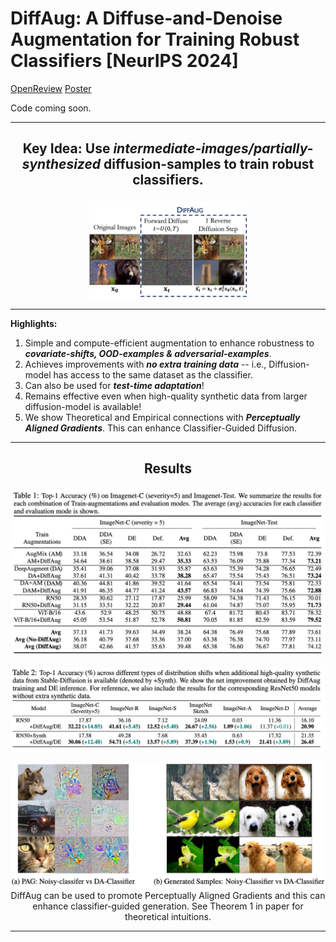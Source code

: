 # DiffAug: A Diffuse-and-Denoise Augmentation for Training Robust Classifiers [NeurIPS 2024]

[OpenReview](https://openreview.net/forum?id=Tpx9gcZVBf) [Poster](https://github.com/chandramouli-sastry/diffaug_website/blob/main/static/pdfs/poster_final.pdf)

Code coming soon.

---
## <p align='center'>Key Idea: Use <b><i>intermediate-images/partially-synthesized</i></b> diffusion-samples to train robust classifiers.</p>

<p align='center'><img src='https://github.com/chandramouli-sastry/diffaug_website/blob/main/static/images/diffaug_illustration.jpg' width='50%'/></p>

---

<b>Highlights:</b>
1. Simple and compute-efficient augmentation to enhance robustness to <i><b>covariate-shifts, OOD-examples & adversarial-examples</b></i>.
2. Achieves improvements with _**no extra training data**_ -- i.e., Diffusion-model has access to the same dataset as the classifier.
4. Can also be used for **_test-time adaptation_**!
5. Remains effective even when high-quality synthetic data from larger diffusion-model is available!
6. We show Theoretical and Empirical connections with ***Perceptually Aligned Gradients***. This can enhance Classifier-Guided Diffusion.

---

## <p align='center'>Results</p>

<p align='center'><img src="https://github.com/chandramouli-sastry/diffaug_website/blob/main/static/images/imnet_c2.png"></p>
<p align='center'><img src='https://github.com/chandramouli-sastry/diffaug_website/blob/main/static/images/glimpse_results.png'></p>
<p align='center' width='90%'><img src='https://github.com/chandramouli-sastry/diffaug_website/blob/main/static/images/pag_cg.png' />
DiffAug can be used to promote Perceptually Aligned Gradients and this can enhance classifier-guided generation. See Theorem 1 in paper for theoretical intuitions. 
</p>

---
